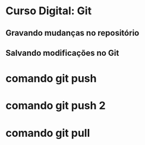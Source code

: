 # Curso Digital: Git

## Gravando mudanças no repositório

## Salvando modificações no Git

# comando git push

# comando git push 2

# comando git pull
